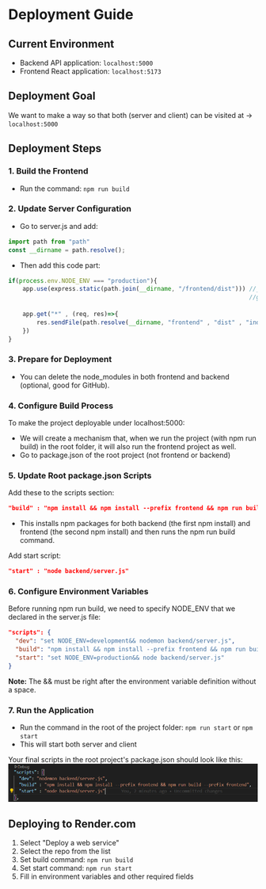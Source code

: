 # Deployment Guide

## Current Environment
- Backend API application: `localhost:5000`
- Frontend React application: `localhost:5173`

## Deployment Goal
We want to make a way so that both (server and client) can be visited at -> `localhost:5000`

## Deployment Steps

### 1. Build the Frontend
- Run the command: `npm run build`

### 2. Update Server Configuration
- Go to server.js and add:
```javascript
import path from "path" 
const __dirname = path.resolve();
```

- Then add this code part:
```javascript
if(process.env.NODE_ENV === "production"){
    app.use(express.static(path.join(__dirname, "/frontend/dist"))) //__dirname will take to root and then
                                                                    //go to frontend and then dist

    app.get("*" , (req, res)=>{
        res.sendFile(path.resolve(__dirname, "frontend" , "dist" , "index.html")) ;
    })
}
```

### 3. Prepare for Deployment
- You can delete the node_modules in both frontend and backend (optional, good for GitHub).

### 4. Configure Build Process
To make the project deployable under localhost:5000:
- We will create a mechanism that, when we run the project (with npm run build) in the root folder, it will also run the frontend project as well.
- Go to package.json of the root project (not frontend or backend)

### 5. Update Root package.json Scripts
Add these to the scripts section:
```json
"build" : "npm install && npm install --prefix frontend && npm run build --prefix frontend"
```
- This installs npm packages for both backend (the first npm install) and frontend (the second npm install) and then runs the npm run build command.

Add start script:
```json
"start" : "node backend/server.js"
```

### 6. Configure Environment Variables
Before running npm run build, we need to specify NODE_ENV that we declared in the server.js file:

```json
"scripts": {
  "dev": "set NODE_ENV=development&& nodemon backend/server.js",
  "build": "npm install && npm install --prefix frontend && npm run build --prefix frontend",
  "start": "set NODE_ENV=production&& node backend/server.js"
}
```

**Note:** The && must be right after the environment variable definition without a space.

### 7. Run the Application
- Run the command in the root of the project folder: `npm run start` or `npm start`
- This will start both server and client

Your final scripts in the root project's package.json should look like this:
![alt text](../images/image14.png)

## Deploying to Render.com
1. Select "Deploy a web service"
2. Select the repo from the list
3. Set build command: `npm run build`
4. Set start command: `npm run start`
5. Fill in environment variables and other required fields








